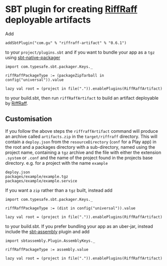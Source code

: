SBT plugin for creating [RiffRaff](https://github.com/guardian/deploy) deployable artifacts
===========================================================================================

Add
```
addSbtPlugin("com.gu" % "riffraff-artifact" % "0.6.1")
```

to your `project/plugins.sbt` and if you want to bundle your app as a `tgz` using 
[sbt-native-packager](https://github.com/sbt/sbt-native-packager)

```
import com.typesafe.sbt.packager.Keys._

riffRaffPackageType := (packageZipTarball in config("universal")).value

lazy val root = (project in file(".")).enablePlugins(RiffRaffArtifact)
```

to your build.sbt, then run `riffRaffArtifact` to build an artifact deployable by
[RiffRaff](https://github.com/guardian/deploy).

Customisation
-------------

If you follow the above steps the `riffraffArtifact` command will produce an archive called `artifacts.zip` in the 
`target/riffraff` directory. This will contain a `deploy.json` from the `resourceDirectory` (`conf` for a Play app) in 
the root and a packages directory with a sub-directory, named using the project name, containing a `tgz` archive and 
the file with either the extension `.system` or `.conf` and the name of the project found in the projects base 
directory. e.g. for a project with the name `example`

```
deploy.json
packages/example/example.tgz
packages/example/example.service
```

If you want a `zip` rather than a `tgz` built, instead add
```
import com.typesafe.sbt.packager.Keys._

riffRaffPackageType := (dist in config("universal")).value

lazy val root = (project in file(".")).enablePlugins(RiffRaffArtifact)
```
to your build.sbt. If you prefer bundling your app as an uber-jar, instead include the 
[sbt-assembly](https://github.com/sbt/sbt-assembly) plugin and add

```
import sbtassembly.Plugin.AssemblyKeys._

riffRaffPackageType := assembly.value

lazy val root = (project in file(".")).enablePlugins(RiffRaffArtifact)
```
